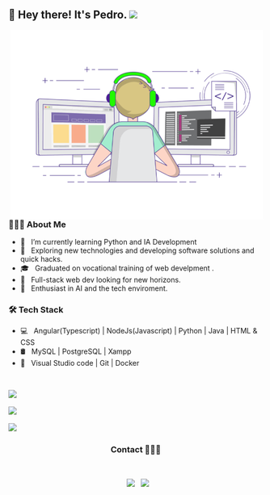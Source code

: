 <h2> 💫  Hey there! It's Pedro. <img src="https://github.com/souvikguria98/souvikguria98/blob/master/Hi.gif" width="25"></h2>
<img align="right" alt="GIF" src="https://raw.githubusercontent.com/devSouvik/devSouvik/master/gif3.gif" width="500"/>

<h3> 👨🏻‍💻 About Me </h3>

- 🔭 &nbsp; I’m currently learning Python and IA Development
- 🤔 &nbsp; Exploring new technologies and developing software solutions and quick hacks.
- 🎓 &nbsp; Graduated on vocational training of web develpment .
- 💼 &nbsp; Full-stack web dev looking for new horizons.
- 🌱 &nbsp; Enthusiast in AI and the tech enviroment.
  
<h3>🛠 Tech Stack</h3>

- 💻 &nbsp; Angular(Typescript) | NodeJs(Javascript) | Python | Java | HTML & CSS  
- 🛢 &nbsp; MySQL | PostgreSQL | Xampp
- 🔧 &nbsp; Visual Studio code | Git | Docker 
</br>


![](https://github-readme-streak-stats.herokuapp.com/?user=WorkPedroCampelo&theme=vue-dark&hide_border=false)<br/>

![](https://github-readme-stats.vercel.app/api/top-langs/?username=WorkPedroCampelo&theme=vue-dark&hide_border=false&include_all_commits=false&count_private=false&layout=compact)</br>

[![](https://visitcount.itsvg.in/api?id=WorkPedroCampelo&icon=0&color=0)](https://visitcount.itsvg.in)</br>


<h3 align="center">Contact 💼🤝🏻 </h3></br>

<p align="center">
&nbsp; <a href="https://www.linkedin.com/in/pedro-campelo-rico/" target="_blank" rel="noopener noreferrer"><img src="https://img.icons8.com/plasticine/100/000000/linkedin.png" width="50" /></a>
&nbsp; <a href="mailto:souvikguria98@gmail.com" target="_blank" rel="noopener noreferrer"><img src="https://img.icons8.com/plasticine/100/000000/gmail.png"  width="50" /></a>
</p>


<!-- Readme created based on [devSouvik](https://github.com/devSouvik)'s one,  I discovered it on the repo
https://github.com/durgeshsamariya/awesome-github-profile-readme-templates/blob/master/templates/devSouvik.md?plain=1-->
